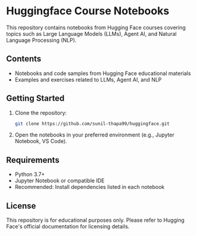 # Huggingface Course Notebooks

This repository contains notebooks from Hugging Face courses covering topics such as Large Language Models (LLMs), Agent AI, and Natural Language Processing (NLP).

## Contents

- Notebooks and code samples from Hugging Face educational materials
- Examples and exercises related to LLMs, Agent AI, and NLP

## Getting Started

1. Clone the repository:
   ```sh
   git clone https://github.com/sunil-thapa99/huggingface.git
   ```
2. Open the notebooks in your preferred environment (e.g., Jupyter Notebook, VS Code).

## Requirements

- Python 3.7+
- Jupyter Notebook or compatible IDE
- Recommended: Install dependencies listed in each notebook

## License

This repository is for educational purposes only. Please refer to Hugging Face's official documentation for licensing details.
